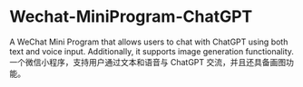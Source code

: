 # Wechat-MiniProgram-ChatGPT
A WeChat Mini Program that allows users to chat with ChatGPT using both text and voice input. Additionally, it supports image generation functionality.一个微信小程序，支持用户通过文本和语音与 ChatGPT 交流，并且还具备画图功能。
